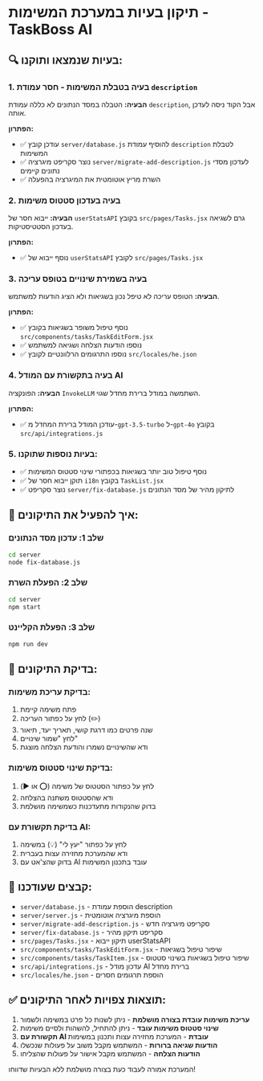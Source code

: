 # תיקון בעיות במערכת המשימות - TaskBoss AI

## 🔍 בעיות שנמצאו ותוקנו:

### 1. **בעיה בטבלת המשימות - חסר עמודת `description`**
**הבעיה:** הטבלה במסד הנתונים לא כללה עמודת `description`, אבל הקוד ניסה לעדכן אותה.

**הפתרון:**
- ✅ עודכן קובץ `server/database.js` להוסיף עמודת `description` לטבלת המשימות
- ✅ נוצר סקריפט מיגרציה `server/migrate-add-description.js` לעדכון מסדי נתונים קיימים
- ✅ השרת מריץ אוטומטית את המיגרציה בהפעלה

### 2. **בעיה בעדכון סטטוס משימות**
**הבעיה:** ייבוא חסר של `userStatsAPI` בקובץ `src/pages/Tasks.jsx` גרם לשגיאה בעדכון הסטטיסטיקות.

**הפתרון:**
- ✅ נוסף ייבוא של `userStatsAPI` לקובץ `src/pages/Tasks.jsx`

### 3. **בעיה בשמירת שינויים בטופס עריכה**
**הבעיה:** הטופס עריכה לא טיפל נכון בשגיאות ולא הציג הודעות למשתמש.

**הפתרון:**
- ✅ נוסף טיפול משופר בשגיאות בקובץ `src/components/tasks/TaskEditForm.jsx`
- ✅ נוספו הודעות הצלחה ושגיאה למשתמש
- ✅ נוספו התרגומים הרלוונטיים לקובץ `src/locales/he.json`

### 4. **בעיה בתקשורת עם המודל AI**
**הבעיה:** הפונקציה `InvokeLLM` השתמשה במודל ברירת מחדל שגוי.

**הפתרון:**
- ✅ עודכן המודל ברירת המחדל מ-`gpt-3.5-turbo` ל-`gpt-4o` בקובץ `src/api/integrations.js`

### 5. **בעיות נוספות שתוקנו:**
- ✅ נוסף טיפול טוב יותר בשגיאות בכפתורי שינוי סטטוס המשימות
- ✅ תוקן ייבוא חסר של `i18n` בקובץ `TaskList.jsx`
- ✅ נוצר סקריפט `server/fix-database.js` לתיקון מהיר של מסד הנתונים

## 🚀 איך להפעיל את התיקונים:

### שלב 1: עדכון מסד הנתונים
```bash
cd server
node fix-database.js
```

### שלב 2: הפעלת השרת
```bash
cd server
npm start
```

### שלב 3: הפעלת הקליינט
```bash
npm run dev
```

## 🧪 בדיקת התיקונים:

### בדיקת עריכת משימות:
1. פתח משימה קיימת
2. לחץ על כפתור העריכה (✏️)
3. שנה פרטים כמו דרגת קושי, תאריך יעד, תיאור
4. לחץ "שמור שינויים"
5. ודא שהשינויים נשמרו והודעת הצלחה מוצגת

### בדיקת שינוי סטטוס משימות:
1. לחץ על כפתור הסטטוס של משימה (⭕ או ▶️)
2. ודא שהסטטוס משתנה בהצלחה
3. בדוק שהנקודות מתעדכנות כשמשימה מושלמת

### בדיקת תקשורת עם AI:
1. לחץ על כפתור "יעץ לי" (💡) במשימה
2. ודא שהמערכת מחזירה עצות בעברית
3. בדוק שהצ'אט עם AI עובד בתכנון המשימות

## 📝 קבצים שעודכנו:

- `server/database.js` - הוספת עמודת description
- `server/server.js` - הוספת מיגרציה אוטומטית
- `server/migrate-add-description.js` - סקריפט מיגרציה חדש
- `server/fix-database.js` - סקריפט תיקון מהיר
- `src/pages/Tasks.jsx` - תיקון ייבוא userStatsAPI
- `src/components/tasks/TaskEditForm.jsx` - שיפור טיפול בשגיאות
- `src/components/tasks/TaskItem.jsx` - שיפור טיפול בשגיאות בשינוי סטטוס
- `src/api/integrations.js` - עדכון מודל AI ברירת מחדל
- `src/locales/he.json` - הוספת תרגומים חסרים

## ✅ תוצאות צפויות לאחר התיקונים:

1. **עריכת משימות עובדת בצורה מושלמת** - ניתן לשנות כל פרט במשימה ולשמור
2. **שינוי סטטוס משימות עובד** - ניתן להתחיל, להשהות ולסיים משימות
3. **תקשורת עם AI עובדת** - המערכת מחזירה עצות ותכנון במשימות
4. **הודעות שגיאה ברורות** - המשתמש מקבל משוב על פעולות שנכשלו
5. **הודעות הצלחה** - המשתמש מקבל אישור על פעולות שהצליחו

המערכת אמורה לעבוד כעת בצורה מושלמת ללא הבעיות שדווחו!